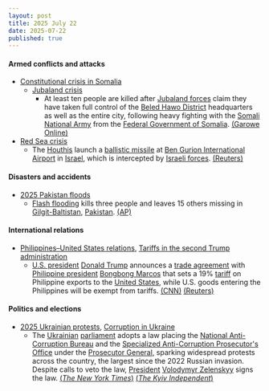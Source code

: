 ```yaml
---
layout: post
title: 2025 July 22
date: 2025-07-22
published: true
---
```



#### Armed conflicts and attacks

* [Constitutional crisis in Somalia](https://en.wikipedia.org/wiki/Constitutional_crisis_in_Somalia "Constitutional crisis in Somalia")
  * [Jubaland crisis](https://en.wikipedia.org/wiki/Jubaland_crisis "Jubaland crisis")
    * At least ten people are killed after [Jubaland forces](https://en.wikipedia.org/wiki/Jubaland_Dervish_Force "Jubaland Dervish Force") claim they have taken full control of the [Beled Hawo District](https://en.wikipedia.org/wiki/Beled_Hawo_District "Beled Hawo District") headquarters as well as the entire city, following heavy fighting with the [Somali National Army](https://en.wikipedia.org/wiki/Somali_National_Army "Somali National Army") from the [Federal Government of Somalia](https://en.wikipedia.org/wiki/Federal_Government_of_Somalia "Federal Government of Somalia"). [(Garowe Online)](https://www.garoweonline.com/en/news/somalia/jubaland-forces-claim-control-of-beled-hawo-after-heavy-fighting-with-federal-troops)
* [Red Sea crisis](https://en.wikipedia.org/wiki/Red_Sea_crisis "Red Sea crisis")
  * The [Houthis](https://en.wikipedia.org/wiki/Houthi "Houthi") launch a [ballistic missile](https://en.wikipedia.org/wiki/Ballistic_missile "Ballistic missile") at [Ben Gurion International Airport](https://en.wikipedia.org/wiki/Ben_Gurion_International_Airport "Ben Gurion International Airport") in [Israel](https://en.wikipedia.org/wiki/Israel "Israel"), which is intercepted by [Israeli forces](https://en.wikipedia.org/wiki/Israeli_forces "Israeli forces"). [(Reuters)](https://www.reuters.com/world/middle-east/israel-intercepts-missile-fired-yemen-2025-07-22/)

#### Disasters and accidents

* [2025 Pakistan floods](https://en.wikipedia.org/wiki/2025_Pakistan_floods "2025 Pakistan floods")
  * [Flash flooding](https://en.wikipedia.org/wiki/Flash_flood "Flash flood") kills three people and leaves 15 others missing in [Gilgit-Baltistan](https://en.wikipedia.org/wiki/Gilgit-Baltistan "Gilgit-Baltistan"), [Pakistan](https://en.wikipedia.org/wiki/Pakistan "Pakistan"). [(AP)](https://apnews.com/article/pakistan-monsoon-rains-flash-floods-landslides-tourists-acccf52a08255a4502cea64be99d9cb3)

#### International relations

* [Philippines–United States relations](https://en.wikipedia.org/wiki/Philippines%E2%80%93United_States_relations "Philippines–United States relations"), [Tariffs in the second Trump administration](https://en.wikipedia.org/wiki/Tariffs_in_the_second_Trump_administration "Tariffs in the second Trump administration")
  * [U.S. president](https://en.wikipedia.org/wiki/President_of_the_United_States "President of the United States") [Donald Trump](https://en.wikipedia.org/wiki/Donald_Trump "Donald Trump") announces a [trade agreement](https://en.wikipedia.org/wiki/Trade_agreement "Trade agreement") with [Philippine president](https://en.wikipedia.org/wiki/President_of_the_Philippines "President of the Philippines") [Bongbong Marcos](https://en.wikipedia.org/wiki/Bongbong_Marcos "Bongbong Marcos") that sets a 19% [tariff](https://en.wikipedia.org/wiki/Tariff "Tariff") on Philippine exports to the [United States](https://en.wikipedia.org/wiki/United_States "United States"), while U.S. goods entering the Philippines will be exempt from tariffs. [(CNN)](https://edition.cnn.com/2025/07/22/business/trump-philippines-trade-deal) [(Reuters)](https://www.reuters.com/world/asia-pacific/philippines-pay-19-tariff-trump-says-2025-07-22/)

#### Politics and elections

* [2025 Ukrainian protests](https://en.wikipedia.org/wiki/2025_Ukrainian_protests "2025 Ukrainian protests"), [Corruption in Ukraine](https://en.wikipedia.org/wiki/Corruption_in_Ukraine "Corruption in Ukraine")
  * The [Ukrainian](https://en.wikipedia.org/wiki/Ukraine "Ukraine") [parliament](https://en.wikipedia.org/wiki/Verkhovna_Rada "Verkhovna Rada") adopts a law placing the [National Anti-Corruption Bureau](https://en.wikipedia.org/wiki/National_Anti-Corruption_Bureau "National Anti-Corruption Bureau") and the [Specialized Anti-Corruption Prosecutor's Office](https://en.wikipedia.org/wiki/Specialized_Anti-Corruption_Prosecutor%27s_Office "Specialized Anti-Corruption Prosecutor's Office") under the [Prosecutor General](https://en.wikipedia.org/wiki/Prosecutor_General_of_Ukraine "Prosecutor General of Ukraine"), sparking widespread protests across the country, the largest since the 2022 Russian invasion. Despite calls to veto the law, [President](https://en.wikipedia.org/wiki/President_of_Ukraine "President of Ukraine") [Volodymyr Zelenskyy](https://en.wikipedia.org/wiki/Volodymyr_Zelenskyy "Volodymyr Zelenskyy") signs the law. [(*The New York Times*)](https://www.nytimes.com/2025/07/22/world/europe/zelensky-protests-corruption.html) [(*The Kyiv Independent*)](https://kyivindependent.com/veto-the-law-wartime-protests-sweep-ukraine-after-parliament-passes-bill-weakening-anti-corruption-institutions/)
